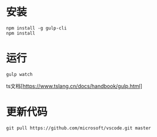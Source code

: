 # 安装
```
npm install -g gulp-cli
npm install
```
# 运行
```
gulp watch

```
ts文档[https://www.tslang.cn/docs/handbook/gulp.html]

# 更新代码
```
git pull https://github.com/microsoft/vscode.git master

```
